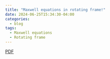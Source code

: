 ```yaml
---
title: "Maxwell equations in rotating frame!"
date: 2024-06-25T15:34:30-04:00
categories:
  - blog
tags:
  - Maxwell equations
  - Rotating frame
---
```

<a href="https://github.com/danielhk2004/MP/blob/master/files/%D8%AF%D8%B1%D8%B3%20%D9%85%D9%82%D8%A7%D9%84%D9%87.pdf" download> PDF</a>
